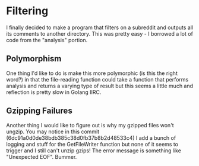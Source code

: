 # Filtering

I finally decided to make a program that filters on a subreddit and outputs all its comments to another directory.  This was pretty easy - I borrowed a lot of code from the "analysis" portion.

## Polymorphism

One thing I'd like to do is make this more polymorphic (is this the right word?) in that the file-reading function could take a function that performs analysis and returns a varying type of result but this seems a little much and reflection is pretty slow in Golang IIRC.

## Gzipping Failures

Another thing I would like to figure out is why my gzipped files won't ungzip.  You may notice in this commit (6dc91a0d0de38bdb385c38d0fb37b8b2d48533c4) I add a bunch of logging and stuff for the GetFileWriter function but none of it seems to trigger and I still can't unzip gzips!  The error message is something like "Unexpected EOF".  Bummer.
